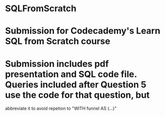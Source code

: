 # SQLFromScratch
# Submission for Codecademy's Learn SQL from Scratch course

# Submission includes pdf presentation and SQL code file. Queries included after Question 5 use the code for that question, but
 abbreviate it to avoid repetion to "WITH funnel AS (...)"
